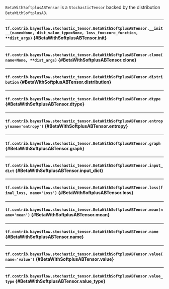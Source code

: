 `BetaWithSoftplusABTensor` is a `StochasticTensor` backed by the distribution `BetaWithSoftplusAB`.
- - -

#### `tf.contrib.bayesflow.stochastic_tensor.BetaWithSoftplusABTensor.__init__(name=None, dist_value_type=None, loss_fn=score_function, **dist_args)` {#BetaWithSoftplusABTensor.__init__}




- - -

#### `tf.contrib.bayesflow.stochastic_tensor.BetaWithSoftplusABTensor.clone(name=None, **dist_args)` {#BetaWithSoftplusABTensor.clone}




- - -

#### `tf.contrib.bayesflow.stochastic_tensor.BetaWithSoftplusABTensor.distribution` {#BetaWithSoftplusABTensor.distribution}




- - -

#### `tf.contrib.bayesflow.stochastic_tensor.BetaWithSoftplusABTensor.dtype` {#BetaWithSoftplusABTensor.dtype}




- - -

#### `tf.contrib.bayesflow.stochastic_tensor.BetaWithSoftplusABTensor.entropy(name='entropy')` {#BetaWithSoftplusABTensor.entropy}




- - -

#### `tf.contrib.bayesflow.stochastic_tensor.BetaWithSoftplusABTensor.graph` {#BetaWithSoftplusABTensor.graph}




- - -

#### `tf.contrib.bayesflow.stochastic_tensor.BetaWithSoftplusABTensor.input_dict` {#BetaWithSoftplusABTensor.input_dict}




- - -

#### `tf.contrib.bayesflow.stochastic_tensor.BetaWithSoftplusABTensor.loss(final_loss, name='Loss')` {#BetaWithSoftplusABTensor.loss}




- - -

#### `tf.contrib.bayesflow.stochastic_tensor.BetaWithSoftplusABTensor.mean(name='mean')` {#BetaWithSoftplusABTensor.mean}




- - -

#### `tf.contrib.bayesflow.stochastic_tensor.BetaWithSoftplusABTensor.name` {#BetaWithSoftplusABTensor.name}




- - -

#### `tf.contrib.bayesflow.stochastic_tensor.BetaWithSoftplusABTensor.value(name='value')` {#BetaWithSoftplusABTensor.value}




- - -

#### `tf.contrib.bayesflow.stochastic_tensor.BetaWithSoftplusABTensor.value_type` {#BetaWithSoftplusABTensor.value_type}




